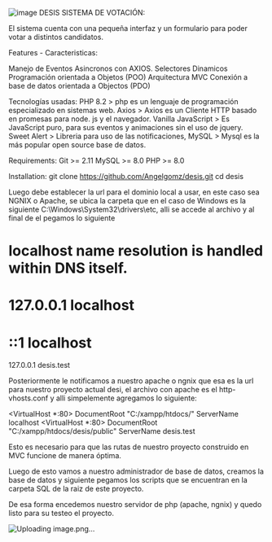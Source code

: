 ![image](https://github.com/Angelgomz/desis/assets/40803106/aa6595e5-9bc3-4a5d-952f-17cde0ae2c56)
DESIS SISTEMA DE VOTACIÓN:

El sistema cuenta con una pequeña interfaz y un formulario para poder votar a distintos candidatos. 

Features - Caracteristicas: 

Manejo de Eventos Asincronos con AXIOS.
Selectores Dinamicos
Programación orientada a Objetos (POO)
Arquitectura MVC
Conexión a base de datos orientada a Objectos (PDO) 

Tecnologías usadas: 
PHP 8.2 > php es un lenguaje de programación especializado en sistemas web. 
Axios > Axios es un Cliente HTTP basado en promesas para node. js y el navegador. 
Vanilla JavaScript > Es JavaScript puro, para sus eventos y animaciones sin el uso de jquery.
Sweet Alert > Libreria para uso de las notificaciones,
MySQL > Mysql es la más popular open source base de datos. 

Requirements:
Git >= 2.11 
MySQL >= 8.0 
PHP >= 8.0

Installation: 
git clone https://github.com/Angelgomz/desis.git
cd  desis  

Luego debe establecer la url para el dominio local a usar, en este caso sea NGNIX o Apache, 
se ubica la carpeta que en el caso de  Windows es la  siguiente C:\Windows\System32\drivers\etc, alli se accede al archivo
y al final de el pegamos lo siguiente 

# localhost name resolution is handled within DNS itself.
#	127.0.0.1       localhost
#	::1             localhost
127.0.0.1 desis.test 

Posteriormente le notificamos a nuestro apache o ngnix que esa es la url para nuestro proyecto actual desi, 
el archivo con apache es el http-vhosts.conf y  alli simpelemente  agregamos lo siguiente:

<VirtualHost *:80>
    DocumentRoot "C:/xampp/htdocs/"
    ServerName  localhost
</VirtualHost>
<VirtualHost *:80>
    DocumentRoot "C:/xampp/htdocs/desis/public"
    ServerName  desis.test
</VirtualHost>

Esto es necesario para que las rutas de nuestro proyecto construido en MVC funcione de manera óptima.  

Luego de esto vamos a nuestro administrador de base de datos, creamos la base de datos y siguiente pegamos los scripts 
que se encuentran en la carpeta SQL de la raiz de este proyecto. 


De esa forma encedemos nuestro servidor de php (apache, ngnix) y quedo listo para su testeo el proyecto.

![Uploading image.png…]()



